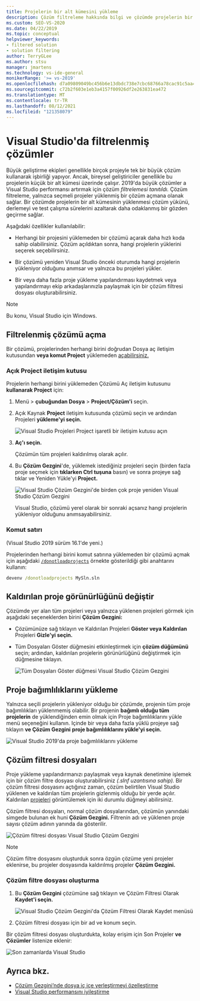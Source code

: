 ```yaml
---
title: Projelerin bir alt kümesini yükleme
description: Çözüm filtreleme hakkında bilgi ve çözümde projelerin bir alt kümesini hızla yükleme olanağını öğrenin.
ms.custom: SEO-VS-2020
ms.date: 04/22/2019
ms.topic: conceptual
helpviewer_keywords:
- filtered solution
- solution filtering
author: TerryGLee
ms.author: stsu
manager: jmartens
ms.technology: vs-ide-general
monikerRange: '>= vs-2019'
ms.openlocfilehash: d7a09809049bc456b6e13dbdc738e7cbc68766a78cac91c5aa4dc90994a6fc0a
ms.sourcegitcommit: c72b2f603e1eb3a4157f00926df2e263831ea472
ms.translationtype: MT
ms.contentlocale: tr-TR
ms.lasthandoff: 08/12/2021
ms.locfileid: "121358079"
---
```

# <a name="filtered-solutions-in-visual-studio"></a>Visual Studio'da filtrelenmiş çözümler

Büyük geliştirme ekipleri genellikle birçok projeyle tek bir büyük çözüm kullanarak işbirliği yapıyor. Ancak, bireysel geliştiriciler genellikle bu projelerin küçük bir alt kümesi üzerinde çalışır. 2019'da büyük çözümler a Visual Studio performansı artırmak için çözüm *filtrelemesi tanıtıldı.* Çözüm filtreleme, yalnızca seçmeli projeler yüklenmiş bir çözüm açmana olanak sağlar. Bir çözümde projelerin bir alt kümesinin yüklenmesi çözüm yükünü, derlemeyi ve test çalışma sürelerini azaltarak daha odaklanmış bir gözden geçirme sağlar.

Aşağıdaki özellikler kullanılabilir:

- Herhangi bir projesini yüklemeden bir çözümü açarak daha hızlı koda sahip olabilirsiniz. Çözüm açıldıktan sonra, hangi projelerin yüklerini seçerek seçebilirsiniz.

- Bir çözümü yeniden Visual Studio önceki oturumda hangi projelerin yükleniyor olduğunu anımsar ve yalnızca bu projeleri yükler.

- Bir veya daha fazla proje yükleme yapılandırması kaydetmek veya yapılandırmayı ekip arkadaşlarınızla paylaşmak için bir çözüm filtresi dosyası oluşturabilirsiniz.

> [!NOTE]
> Bu konu, Visual Studio için Windows.

## <a name="open-a-filtered-solution"></a>Filtrelenmiş çözümü açma

Bir çözümü, projelerinden herhangi birini doğrudan Dosya aç iletişim kutusundan **veya komut Project** yüklemeden [açabilirsiniz.](#command-line)

### <a name="open-project-dialog"></a>Açık Project iletişim kutusu

Projelerin herhangi birini yüklemeden Çözümü Aç iletişim kutusunu **kullanarak Project** için:

1. Menü   >  **çubuğundan Dosya**  >  **Project/Çözüm'i** seçin.

2. Açık Kaynak **Project** iletişim kutusunda çözümü seçin ve ardından Projeleri **yükleme'yi seçin.**

   ![Visual Studio Projeleri Project işaretli bir iletişim kutusu açın](media/filtered-solutions/do-not-load-projects.png)

3. **Aç'ı seçin.**

   Çözümün tüm projeleri kaldırılmış olarak açılır.

4. Bu **Çözüm Gezgini**'de, yüklemek istediğiniz projeleri seçin (birden fazla proje seçmek için **tıklarken Ctrl tuşuna** basın) ve sonra projeye sağ tıklar ve Yeniden Yükle'yi **Project.**

   ![Visual Studio Çözüm Gezgini'de birden çok proje yeniden Visual Studio Çözüm Gezgini](media/filtered-solutions/reload-project.png)

   Visual Studio, çözümü yerel olarak bir sonraki açsanız hangi projelerin yükleniyor olduğunu anımsayabilirsiniz.

### <a name="command-line"></a>Komut satırı

(Visual Studio 2019 sürüm 16.1'de yeni.)

Projelerinden herhangi birini komut satırına yüklemeden bir çözümü açmak için aşağıdaki [`/donotloadprojects`](../ide/reference/donotloadprojects-devenv-exe.md) örnekte gösterildiği gibi anahtarını kullanın:

```cmd
devenv /donotloadprojects MySln.sln
```

## <a name="toggle-unloaded-project-visibility"></a>Kaldırılan proje görünürlüğünü değiştir

Çözümde yer alan tüm projeleri veya yalnızca yüklenen projeleri görmek için aşağıdaki seçeneklerden birini **Çözüm Gezgini:**

- Çözümünüze sağ tıklayın ve Kaldırılan Projeleri **Göster veya Kaldırılan** Projeleri **Gizle'yi seçin.**

- Tüm Dosyaları Göster düğmesini etkinleştirmek için **çözüm düğümünü** seçin; ardından, kaldırılan projelerin görünürlüğünü değiştirmek için düğmesine tıklayın.

   ![Tüm Dosyaları Göster düğmesi Visual Studio Çözüm Gezgini](media/filtered-solutions/show-all-files.PNG)

## <a name="load-project-dependencies"></a>Proje bağımlılıklarını yükleme

Yalnızca seçili projelerin yükleniyor olduğu bir çözümde, projenin tüm proje bağımlılıkları yüklenmemiş olabilir. Bir projenin **bağımlı olduğu tüm projelerin** de yüklendiğinden emin olmak için Proje bağımlılıklarını yükle menü seçeneğini kullanın. Içinde bir veya daha fazla yüklü projeye sağ tıklayın **ve Çözüm Gezgini** **proje bağımlılıklarını yükle'yi seçin.**

![Visual Studio 2019'da proje bağımlılıklarını yükleme](media/filtered-solutions/load-project-dependencies.png)

## <a name="solution-filter-files"></a>Çözüm filtresi dosyaları

Proje yükleme yapılandırmanızı paylaşmak veya kaynak denetimine işlemek için bir çözüm filtre dosyası oluşturabilirsiniz *(.slnf uzantısına sahip).* Bir çözüm filtresi dosyasını açtığınız zaman, çözüm belirtilen Visual Studio yüklenen ve kaldırılan tüm projelerin gizlenmiş olduğu bir yerde açılır. Kaldırılan [projeleri](#toggle-unloaded-project-visibility) görüntülemek için iki durumlu düğmeyi abilirsiniz.

Çözüm filtresi dosyaları, normal çözüm dosyalarından, çözümün yanındaki simgede bulunan ek huni **Çözüm Gezgini.** Filtrenin adı ve yüklenen proje sayısı çözüm adının yanında da gösterilir.

![Çözüm filtresi dosyası Visual Studio Çözüm Gezgini](media/filtered-solutions/solution-filter.PNG)

> [!NOTE]
> Çözüm filtre dosyasını oluşturduk sonra özgün çözüme yeni projeler eklenirse, bu projeler dosyasında kaldırılmış projeler **Çözüm Gezgini.**

### <a name="create-a-solution-filter-file"></a>Çözüm filtre dosyası oluşturma

1. Bu **Çözüm Gezgini** çözümüne sağ tıklayın ve Çözüm Filtresi Olarak **Kaydet'i seçin.**

   ![Visual Studio Çözüm Gezgini'da Çözüm Filtresi Olarak Kaydet menüsü](media/filtered-solutions/save-as-solution-filter.png)

2. Çözüm filtresi dosyası için bir ad ve konum seçin.

Bir çözüm filtresi dosyası oluşturdukta, kolay erişim için Son Projeler **ve Çözümler** listenize eklenir:

![Son zamanlarda Visual Studio](media/filtered-solutions/open-recent.png)

## <a name="see-also"></a>Ayrıca bkz.

- [Çözüm Gezgini’nde dosya iç içe yerleştirmeyi özelleştirme](file-nesting-solution-explorer.md)
- [Visual Studio performansını iyileştirme](optimize-visual-studio-performance.md)
